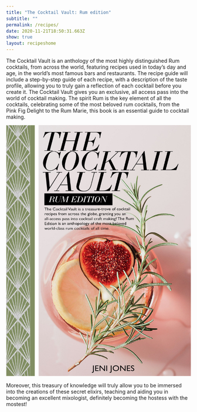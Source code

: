 ```yaml
---
title: "The Cocktail Vault: Rum edition"
subtitle: ""
permalink: /recipes/
date: 2020-11-21T18:50:31.663Z
show: true
layout: recipeshome
---
```

The Cocktail Vault is an anthology of the most highly distinguished Rum cocktails, from across the world, featuring recipes used in today’s day and age, in the world’s most famous bars and restaurants. The recipe guide will include a step-by-step guide of each recipe, with a description of the taste profile, allowing you to truly gain a reflection of each cocktail before you create it. The Cocktail Vault gives you an exclusive, all access pass into the world of cocktail making. The spirit Rum is the key element of all the cocktails, celebrating some of the most beloved rum cocktails, from the Pink Fig Delight to the Rum Marie, this book is an essential guide to cocktail making.

![The cocktail vault: Rum Edition - cover image ](../uploads/cover-recipe-book-1-.jpg " The cocktail vault: Rum Edition ")

Moreover, this treasury of knowledge will truly allow you to be immersed into the creations of these secret elixirs, teaching and aiding you in becoming an excellent mixologist, definitely becoming the hostess with the mostest!